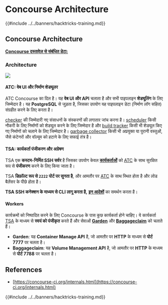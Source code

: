 # Concourse Architecture

{{#include ../../banners/hacktricks-training.md}}

## Concourse Architecture

[**Concourse दस्तावेज़ से संबंधित डेटा:**](https://concourse-ci.org/internals.html)

### Architecture

![](<../../images/image (187).png>)

#### ATC: वेब UI और निर्माण शेड्यूलर

ATC Concourse का दिल है। यह **वेब UI और API** चलाता है और सभी पाइपलाइन **शेड्यूलिंग** के लिए जिम्मेदार है। यह **PostgreSQL** से जुड़ता है, जिसका उपयोग यह पाइपलाइन डेटा (निर्माण लॉग सहित) संग्रहीत करने के लिए करता है।

[checker](https://concourse-ci.org/checker.html) की जिम्मेदारी नए संसाधनों के संस्करणों की लगातार जांच करना है। [scheduler](https://concourse-ci.org/scheduler.html) किसी नौकरी के लिए निर्माणों को शेड्यूल करने के लिए जिम्मेदार है और [build tracker](https://concourse-ci.org/build-tracker.html) किसी भी शेड्यूल किए गए निर्माणों को चलाने के लिए जिम्मेदार है। [garbage collector](https://concourse-ci.org/garbage-collector.html) किसी भी अप्रयुक्त या पुरानी वस्तुओं, जैसे कंटेनरों और वॉल्यूम को हटाने के लिए सफाई तंत्र है।

#### TSA: कार्यकर्ता पंजीकरण और अग्रेषण

TSA एक **कस्टम-निर्मित SSH सर्वर** है जिसका उपयोग केवल [**कार्यकर्ताओं**](https://concourse-ci.org/internals.html#architecture-worker) को [ATC](https://concourse-ci.org/internals.html#component-atc) के साथ सुरक्षित रूप से **पंजीकरण** करने के लिए किया जाता है।

TSA **डिफ़ॉल्ट रूप से `2222` पोर्ट पर सुनता है**, और आमतौर पर [ATC](https://concourse-ci.org/internals.html#component-atc) के साथ स्थित होता है और लोड बैलेंसर के पीछे होता है।

**TSA SSH कनेक्शन के माध्यम से CLI लागू करता है,** [**इन आदेशों**](https://concourse-ci.org/internals.html#component-tsa) का समर्थन करता है।

#### Workers

कार्यक्रमों को निष्पादित करने के लिए Concourse के पास कुछ कार्यकर्ता होने चाहिए। ये कार्यकर्ता [TSA](https://concourse-ci.org/internals.html#component-tsa) के माध्यम से **स्वयं को पंजीकृत** करते हैं और सेवाओं [**Garden**](https://github.com/cloudfoundry-incubator/garden) और [**Baggageclaim**](https://github.com/concourse/baggageclaim) को चलाते हैं।

- **Garden**: यह **Container Manage API** है, जो आमतौर पर **HTTP** के माध्यम से **पोर्ट 7777** पर चलता है।
- **Baggageclaim**: यह **Volume Management API** है, जो आमतौर पर **HTTP** के माध्यम से **पोर्ट 7788** पर चलता है।

## References

- [https://concourse-ci.org/internals.html](https://concourse-ci.org/internals.html)

{{#include ../../banners/hacktricks-training.md}}

